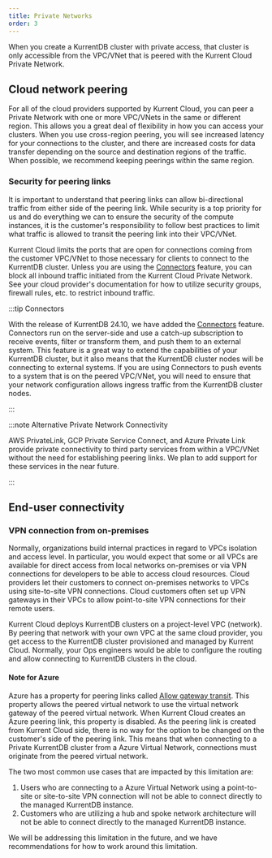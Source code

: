 ```yaml
---
title: Private Networks
order: 3
---
```


When you create a KurrentDB cluster with private access, that cluster is only accessible from the VPC/VNet that is peered with the Kurrent Cloud Private Network.

## Cloud network peering

For all of the cloud providers supported by Kurrent Cloud, you can peer a Private Network with one or more VPC/VNets in the same or different region. This allows you a great deal of flexibility in how you can access your clusters. When you use cross-region peering, you will see increased latency for your connections to the cluster, and there are increased costs for data transfer depending on the source and destination regions of the traffic. When possible, we recommend keeping peerings within the same region.

### Security for peering links

It is important to understand that peering links can allow bi-directional traffic from either side of the peering link. While security is a top priority for us and do everything we can to ensure the security of the compute instances, it is the customer's responsibility to follow best practices to limit what traffic is allowed to transit the peering link into their VPC/VNet.

Kurrent Cloud limits the ports that are open for connections coming from the customer VPC/VNet to those necessary for clients to connect to the KurrentDB cluster. Unless you are using the [Connectors](../../server/v24.10/features/connectors/) feature, you can block all inbound traffic initiated from the Kurrent Cloud Private Network. See your cloud provider's documentation for how to utilize security groups, firewall rules, etc. to restrict inbound traffic.

:::tip Connectors

With the release of KurrentDB 24.10, we have added the [Connectors](../../server/v24.10/features/connectors/) feature. Connectors run on the server-side and use a catch-up subscription to receive events, filter or transform them, and push them to an external system. This feature is a great way to extend the capabilities of your KurrentDB cluster, but it also means that the KurrentDB cluster nodes will be connecting to external systems. If you are using Connectors to push events to a system that is on the peered VPC/VNet, you will need to ensure that your network configuration allows ingress traffic from the KurrentDB cluster nodes.

:::

:::note Alternative Private Network Connectivity

AWS PrivateLink, GCP Private Service Connect, and Azure Private Link provide private connectivity to third party services from within a VPC/VNet without the need for establishing peering links. We plan to add support for these services in the near future.

:::

## End-user connectivity

### VPN connection from on-premises

Normally, organizations build internal practices in regard to VPCs isolation and access level. In particular, you would expect that some or all VPCs are available for direct access from local networks on-premises or via VPN connections for developers to be able to access cloud resources. Cloud providers let their customers to connect on-premises networks to VPCs using site-to-site VPN connections. Cloud customers often set up VPN gateways in their VPCs to allow point-to-site VPN connections for their remote users.

Kurrent Cloud deploys KurrentDB clusters on a project-level VPC (network). By peering that network with your own VPC at the same cloud provider, you get access to the KurrentDB cluster provisioned and managed by Kurrent Cloud. Normally, your Ops engineers would be able to configure the routing and allow connecting to KurrentDB clusters in the cloud.

#### Note for Azure

Azure has a property for peering links called [Allow gateway transit](https://docs.microsoft.com/en-us/azure/virtual-network/virtual-network-peering-overview#gateways-and-on-premises-connectivity). This property allows the peered virtual network to use the virtual network gateway of the peered virtual network. When Kurrent Cloud creates an Azure peering link, this property is disabled. As the peering link is created from Kurrent Cloud side, there is no way for the option to be changed on the customer's side of the peering link. This means that when connecting to a Private KurrentDB cluster from a Azure Virtual Network, connections must originate from the peered virtual network.

The two most common use cases that are impacted by this limitation are:

1. Users who are connecting to a Azure Virtual Network using a point-to-site or site-to-site VPN connection will not be able to connect directly to the managed KurrentDB instance.
2. Customers who are utilizing a hub and spoke network architecture will not be able to connect directly to the managed KurrentDB instance.

We will be addressing this limitation in the future, and we have recommendations for how to work around this limitation.
